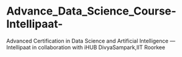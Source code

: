 # Advance_Data_Science_Course-Intellipaat-
Advanced Certification in Data Science and Artificial Intelligence — Intellipaat in collaboration with iHUB DivyaSampark,IIT Roorkee
